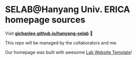 
# SELAB@Hanyang Univ. ERICA homepage sources

Visit **[gichanlee.github.io/hanyang-selab](https://gichanlee.github.io/hanyang-selab)** 🚀

This repo will be managed by the collaborators and me.

Our homepage was built with awesome [Lab Website Template](https://greene-lab.gitbook.io/lab-website-template-docs)!
